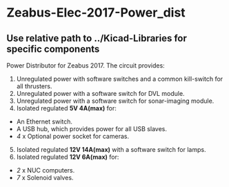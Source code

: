 # Zeabus-Elec-2017-Power_dist
## Use relative path to ../Kicad-Libraries for specific components
Power Distributor for Zeabus 2017. The circuit provides:

1. Unregulated power with software switches and a common kill-switch for all thrusters.
2. Unregulated power with a software switch for DVL module.
3. Unregulated power with a software switch for sonar-imaging module.
4. Isolated regulated __5V 4A(max)__ for:
 * An Ethernet switch.
 * A USB hub, which provides power for all USB slaves.
 * *4* x Optional power socket for cameras.
5. Isolated regulated __12V 14A(max)__ with a software switch for lamps.
6. Isolated regulated __12V 6A(max)__ for:
 * *2* x NUC computers.
 * *7* x Solenoid valves.
